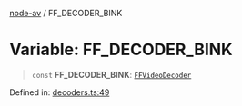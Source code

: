 [node-av](../globals.md) / FF\_DECODER\_BINK

# Variable: FF\_DECODER\_BINK

> `const` **FF\_DECODER\_BINK**: [`FFVideoDecoder`](../type-aliases/FFVideoDecoder.md)

Defined in: [decoders.ts:49](https://github.com/seydx/av/blob/f8631fc881b394300b1479f511d55cf1c370a87f/src/constants/decoders.ts#L49)
